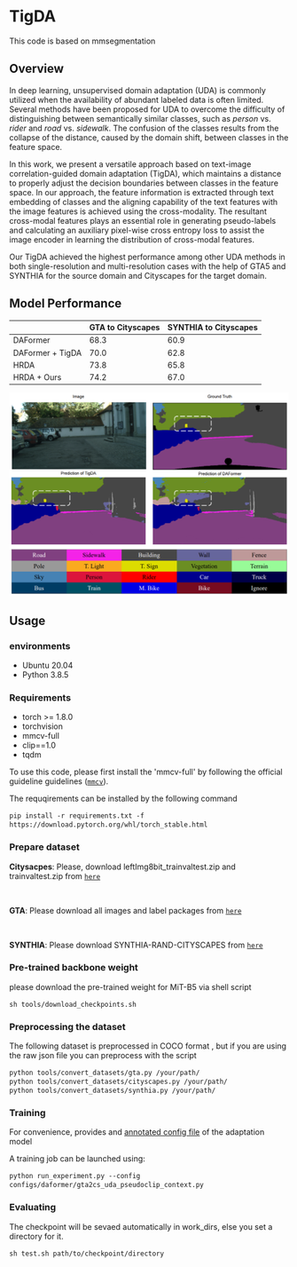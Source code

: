 # TigDA

This code is based on mmsegmentation

## Overview
 In deep learning, unsupervised domain adaptation (UDA) is commonly utilized when the availability of abundant labeled data is often limited. Several methods have been proposed for UDA to overcome the difficulty of distinguishing between semantically similar classes, such as *person* vs. *rider* and *road* vs. *sidewalk*. The confusion of the classes results from the collapse of the distance, caused by the domain shift, between classes in the feature space. 
 
 In this work, we present a versatile approach based on text-image correlation-guided domain adaptation (TigDA), which maintains a distance to properly adjust the decision boundaries between classes in the feature space. In our approach, the feature information is extracted through text embedding of classes and the aligning capability of the text features with the image features is achieved using the cross-modality. The resultant cross-modal features plays an essential role in generating pseudo-labels and calculating an auxiliary pixel-wise cross entropy loss to assist the image encoder in learning the distribution of cross-modal features. 
 
 Our TigDA achieved the highest performance among other UDA methods in both single-resolution and multi-resolution cases with the help of GTA5 and SYNTHIA for the source domain and Cityscapes for the target domain. 

 ## Model Performance
 ||GTA to Cityscapes|SYNTHIA to Cityscapes|
 |---|---|---|
 |DAFormer|68.3|60.9|
 |DAFormer + TigDA|70.0|62.8|
 |HRDA|73.8|65.8|
 |HRDA + Ours|74.2|67.0|

 ![performance](imgs/performance.png)

## Usage

### environments
- Ubuntu 20.04
- Python 3.8.5

### Requirements
- torch >= 1.8.0
- torchvision
- mmcv-full
- clip==1.0
- tqdm

To use this code, please first install the 'mmcv-full' by following the official guideline guidelines ([`mmcv`](https://github.com/open-mmlab/mmcv/blob/master/README.md)).


The requqirements can be installed by the following command
```shell
pip install -r requirements.txt -f https://download.pytorch.org/whl/torch_stable.html
```

### Prepare dataset
**Citysacpes**: Please, download leftImg8bit_trainvaltest.zip and trainvaltest.zip from [`here`](https://www.cityscapes-dataset.com/)

<br>

**GTA**: Please download all images and label packages from [`here`](https://download.visinf.tu-darmstadt.de/data/from_games/)

<br>

**SYNTHIA**: Please download SYNTHIA-RAND-CITYSCAPES from [`here`](https://synthia-dataset.net/downloads/)

### Pre-trained backbone weight
please download the pre-trained weight for MiT-B5 via shell script
```shell
sh tools/download_checkpoints.sh
```

### Preprocessing the dataset
The following dataset is preprocessed in COCO format , but if you are using the raw json file you can preprocess with the script
```shell
python tools/convert_datasets/gta.py /your/path/
python tools/convert_datasets/cityscapes.py /your/path/
python tools/convert_datasets/synthia.py /your/path/
```

### Training
For convenience, provides and [annotated config file](configs/daformer/gta2cs_uda_pseudoclip_context.py) of the adaptation model

A training job can be launched using:

```shell
python run_experiment.py --config configs/daformer/gta2cs_uda_pseudoclip_context.py
```

### Evaluating
The checkpoint will be sevaed automatically in work_dirs, else you set a directory for it.

```shell
sh test.sh path/to/checkpoint/directory
```
